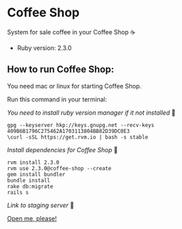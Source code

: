 # Coffee Shop

System for sale coffee in your Coffee Shop :coffee:

* Ruby version: 2.3.0

## How to run Coffee Shop: 

You need mac or linux for starting Coffee Shop.

Run this command in your terminal:

_You need to install ruby version manager if it not installed_ :rocket:
```shell
gpg --keyserver hkp://keys.gnupg.net --recv-keys 409B6B1796C275462A1703113804BB82D39DC0E3
\curl -sSL https://get.rvm.io | bash -s stable
```

_Install dependencies for Coffee Shop_ :ice_cream:
```shell
rvm install 2.3.0
rvm use 2.3.0@coffee-shop --create
gem install bundler
bundle install
rake db:migrate
rails s
```

_Link to staging server_ :herb:

[Open me, please!](http://coffee-shop.toel.ru)